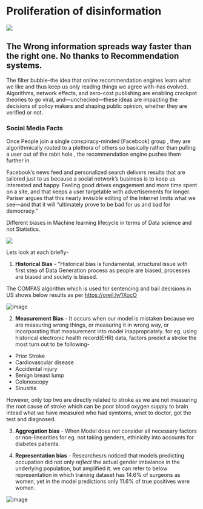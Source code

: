 # Proliferation of disinformation
![](https://scx2.b-cdn.net/gfx/news/hires/2018/information.jpg)
## The Wrong information spreads way faster than the right one. No thanks to Recommendation systems.

The filter bubble–the idea that online recommendation engines learn what we like and thus keep us only reading things we agree with–has evolved. Algorithms, network effects, and zero-cost publishing are enabling crackpot theories to go viral, and—unchecked—these ideas are impacting the decisions of policy makers and shaping public opinion, whether they are verified or not.

### Social Media Facts

Once People join a single conspiracy-minded [Facebook] group , they are algorithmically routed to a plethora of others so basically rather than pulling a user out of the rabit hole , the recommendation engine pushes them further in.


Facebook’s news feed and personalized search delivers results that are tailored just to us because a social network’s business is to keep us interested and happy. Feeling good drives engagement and more time spent on a site, and that keeps a user targetable with advertisements for longer. Pariser argues that this nearly invisible editing of the Internet limits what we see—and that it will “ultimately prove to be bad for us and bad for democracy.”

Different biases in Machine learning lifecycle in terms of Data science and not Statistics.

![](https://www.oreilly.com/radar/wp-content/uploads/sites/3/2021/06/Adapted-from-Cornell-University-paper-A-Framework-for-Understanding-Sources-of-Harm-throughout-the-Machine-Learning-Life-Cycle-by-Harini-Suresh-and-John-V.-Guttag-1048x697.png)

Lets look at each briefly-

1. **Historical Bias** - "Historical bias is fundamental, structural issue with first step of Data Generation process as people are biased, processes are biased  and society is biased.

The COMPAS algorithm which is used for sentencing and bail decisions in US shows below results as per https://oreil.ly/1XocO

![image](https://user-images.githubusercontent.com/50423343/125200847-42434080-e28a-11eb-8855-3307970b25b0.png)

2. **Measurement Bias** - It occurs when our model is mistaken because we are measuring wrong things, or measuring it in wrong way, or incorporating that measurement into model inappropriately. for eg. using historical electronic health record(EHR) data, factors predict a stroke the most turn out to be following-

*   Prior Stroke
*   Cardiovascular disease
*   Accidental injury
*   Benign breast lump
*   Colonoscopy
*   Sinusitis

However, only top two are directly related to stroke as we are not measuring the root cause of stroke which can be poor blood oxygen supply to brain intead what we have measured who had symtoms, wnet to doctor, got the test and diagnosed.

3. **Aggregation bias** - When Model does not consider all necessary factors or non-linearities for eg. not taking genders, ethinicity into accounts for diabetes patients.

4. **Representation bias** - Researchesrs noticed that models predicting occupation did not only *reflect* the actual gender imbalance in the underlying population, but amplified it. we can refer to below representation in which training dataset has 14.6% of surgeons as women, yet in the model predictions only 11.6% of true positives were women.

![image](https://user-images.githubusercontent.com/50423343/125201790-217cea00-e28e-11eb-8267-e4f117bd39bf.png)

